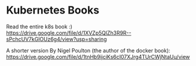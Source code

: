 # Kubernetes Books
Read the entire k8s book :)
https://drive.google.com/file/d/1XVZp5QlZh3R9R--sPchcUV7kGlOUz6g4/view?usp=sharing

A shorter version By Nigel Poulton (the author of the docker book): https://drive.google.com/file/d/1tnHb9ijciKs6cI07XJrg4TUrCWjNtaUu/view
